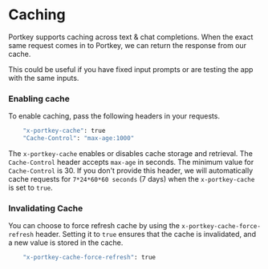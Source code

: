 # Caching

Portkey supports caching across text & chat completions. When the exact same request comes in to Portkey, we can return the response from our cache.

This could be useful if you have fixed input prompts or are testing the app with the same inputs.

### Enabling cache

To enable caching, pass the following headers in your requests.

```sh
    "x-portkey-cache": true
    "Cache-Control": "max-age:1000"
```

The `x-portkey-cache` enables or disables cache storage and retrieval. The `Cache-Control` header accepts `max-age` in seconds. The minimum value for `Cache-Control` is 30. If you don't provide this header, we will automatically cache requests for `7*24*60*60 seconds` (7 days) when the `x-portkey-cache` is set to `true`.

### Invalidating Cache

You can choose to force refresh cache by using the `x-portkey-cache-force-refresh` header. Setting it to `true` ensures that the cache is invalidated, and a new value is stored in the cache.

```sh
    "x-portkey-cache-force-refresh": true
```
